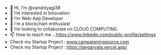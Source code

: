 - 👋 Hi, I’m @vanshtyagi38
- 👀 I’m interested in Innovation 
- 🌱 I’m Web-App Developer
- 🌟 i'm a blockchain enthusiast
- 💞️ I’m looking to collaborate on CLOUD COMPUTING 
- 📫 How to reach me ...https://www.linkedin.com/public-profile/settings
- Check my Startup Project : www.campaigningsource.com
-  Check my Startup Project : https://langarvala.vercel.app/
<!---
